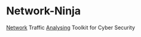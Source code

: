 # Network-Ninja
[Network](https://youtube.com/playlist?list=PL9V4Zu3RroiWqr2YTIFniPf5GDp6WteEV&si=CiOTgkl-RWMihxkb) Traffic [Analysing](https://youtube.com/playlist?list=PL9V4Zu3RroiVZgHqKodyDpk-Vf7KZbAww&si=BpQ0NONEVQsap65d) Toolkit for Cyber Security
